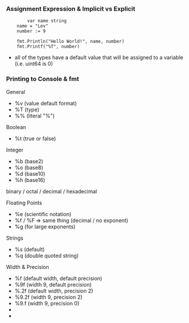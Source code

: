 ### Assignment Expression & Implicit vs Explicit

```
        var name string
	name = "Lev"
	number := 9

	fmt.Println("Hello World!", name, number)
	fmt.Printf("%T", number)
```

- all of the types have a default value that will be assigned to a variable (i.e. uint64 is 0)

### Printing to Console & fmt

General

- %v (value default format)
- %T (type)
- %% (literal "%")

Boolean 

- %t (true or false)

Integer

- %b (base2) 
- %o (base8)
- %d (base10)
- %h (base16)

binary / octal / decimal / hexadecimal

Floating Points

- %e (scientific notation)
- %f / %F => same thing (decimal / no exponent)
- %g (for large exponents)

Strings

- %s (default)
- %q (double quoted string)

Width & Precision

- %f (default width, default precision)
- %9f (width 9, default precision)
- %.2f (default width, precision 2)
- %9.2f (width 9, precision 2)
- %9.f (width 9, precision 0)
- 
- 

